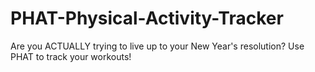 # PHAT-Physical-Activity-Tracker
Are you ACTUALLY trying to live up to your New Year's resolution? Use PHAT to track your workouts!
